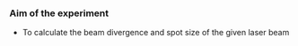 ### Aim of the experiment
- To calculate the beam divergence and spot size of the given laser beam

